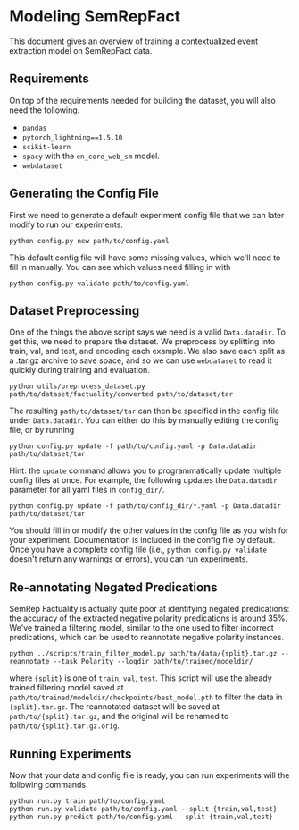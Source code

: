 # Modeling SemRepFact

This document gives an overview of training a contextualized event extraction model on SemRepFact data.

## Requirements

On top of the requirements needed for building the dataset, you will also need the following.

 * `pandas`
 * `pytorch_lightning==1.5.10`
 * `scikit-learn`
 * `spacy` with the `en_core_web_sm` model.
 * `webdataset`


## Generating the Config File

First we need to generate a default experiment config file that we can later modify to run our experiments.

```
python config.py new path/to/config.yaml
```

This default config file will have some missing values, which we'll need to fill in manually. You can see which
values need filling in with

```
python config.py validate path/to/config.yaml
```

## Dataset Preprocessing

One of the things the above script says we need is a valid `Data.datadir`.
To get this, we need to prepare the dataset. We preprocess by splitting into train, val, and test, and
encoding each example. We also save each split as a .tar.gz archive to save space, and so we can
use `webdataset` to read it quickly during training and evaluation.

```
python utils/preprocess_dataset.py path/to/dataset/factuality/converted path/to/dataset/tar
```

The resulting `path/to/dataset/tar` can then be specified in the config file under `Data.datadir`.
You can either do this by manually editing the config file, or by running

```
python config.py update -f path/to/config.yaml -p Data.datadir path/to/dataset/tar
```

Hint: the `update` command allows you to programmatically update multiple config files at once. For example,
the following updates the `Data.datadir` parameter for all yaml files in `config_dir/`.

```
python config.py update -f path/to/config_dir/*.yaml -p Data.datadir path/to/dataset/tar
```

You should fill in or modify the other values in the config file as you wish for your experiment.
Documentation is included in the config file by default. Once you have a complete config file
(i.e., `python config.py validate` doesn't return any warnings or errors), you can run experiments.

## Re-annotating Negated Predications

SemRep Factuality is actually quite poor at identifying negated predications: the accuracy of the extracted negative
polarity predications is around 35%. We've trained a filtering model, similar to the one used to filter incorrect
predications, which can be used to reannotate negative polarity instances.

```
python ../scripts/train_filter_model.py path/to/data/{split}.tar.gz --reannotate --task Polarity --logdir path/to/trained/modeldir/
```

where `{split}` is one of `train`, `val`, `test`. This script will use the already trained filtering model saved at
`path/to/trained/modeldir/checkpoints/best_model.pth` to filter the data in `{split}.tar.gz`.
The reannotated dataset will be saved at `path/to/{split}.tar.gz`, and the original will be renamed to
`path/to/{split}.tar.gz.orig`.


## Running Experiments

Now that your data and config file is ready, you can run experiments will the following commands.

```
python run.py train path/to/config.yaml
python run.py validate path/to/config.yaml --split {train,val,test}
python run.py predict path/to/config.yaml --split {train,val,test}
```
